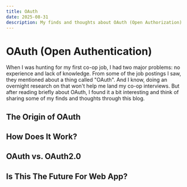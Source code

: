 ```yaml
---
title: OAuth
date: 2025-08-31
description: My finds and thoughts about OAuth (Open Authorization)
---
```


# OAuth (Open Authentication)

When I was hunting for my first co-op job, I had two major problems: no experience and lack of knowledge. From some of the job postings I saw, they mentioned about a thing called "OAuth". And I know, doing an overnight research on that won't help me land my co-op interviews. But after reading briefly about OAuth, I found it a bit interesting and think of sharing some of my finds and thoughts through this blog.

## The Origin of OAuth



## How Does It Work?



## OAuth vs. OAuth2.0



## Is This The Future For Web App?